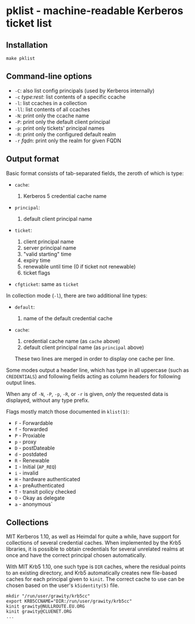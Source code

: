 # pklist - machine-readable Kerberos ticket list

## Installation

    make pklist

## Command-line options

  * `-C`: also list config principals (used by Kerberos internally)
  * `-c` *type:rest*: list contents of a specific ccache
  * `-l`: list ccaches in a collection
  * `-ll`: list contents of all ccaches
  * `-N`: print only the ccache name
  * `-P`: print only the default client principal
  * `-p`: print only tickets' principal names
  * `-R`: print only the configured default realm
  * `-r` *fqdn*: print only the realm for given FQDN

## Output format

Basic format consists of tab-separated fields, the zeroth of which is type:

  * `cache`:

      1. Kerberos 5 credential cache name

  * `principal`:

      1. default client principal name

  * `ticket`:

      1. client principal name
      2. server principal name
      3. "valid starting" time
      4. expiry time
      5. renewable until time (0 if ticket not renewable)
      6. ticket flags

  * `cfgticket`: same as `ticket`

In collection mode (`-l`), there are two additional line types:

  * `default`:

      1. name of the default credential cache

  * `cache`:

      1. credential cache name (as `cache` above)
      2. default client principal name (as `principal` above)

    These two lines are merged in order to display one cache per line.

Some modes output a header line, which has type in all uppercase (such as `CREDENTIALS`) and following fields acting as column headers for following output lines.

When any of `-N`, `-P`, `-p`, `-R`, or `-r` is given, _only_ the requested data is displayed, without any type prefix.

Flags mostly match those documented in `klist(1)`:

  * `F` - Forwardable
  * `f` - forwarded
  * `P` - Proxiable
  * `p` - proxy
  * `D` - postDateable
  * `d` - postdated
  * `R` - Renewable
  * `I` - Initial (`AP_REQ`)
  * `i` - invalid
  * `H` - hardware authenticated
  * `A` - preAuthenticated
  * `T` - transit policy checked
  * `O` - Okay as delegate
  * `a` - anonymous`

## Collections

MIT Kerberos 1.10, as well as Heimdal for quite a while, have support for collections of several credential caches. When implemented by the Krb5 libraries, it is possible to obtain credentials for several unrelated realms at once and have the correct principal chosen automatically.

With MIT Krb5 1.10, one such type is `DIR` caches, where the residual points to an existing directory, and Krb5 automatically creates new file-based caches for each principal given to `kinit`. The correct cache to use can be chosen based on the user's `k5identity(5)` file.

    mkdir "/run/user/grawity/krb5cc"
    export KRB5CCNAME="DIR:/run/user/grawity/krb5cc"
    kinit grawity@NULLROUTE.EU.ORG
    kinit grawity@CLUENET.ORG
    ...

